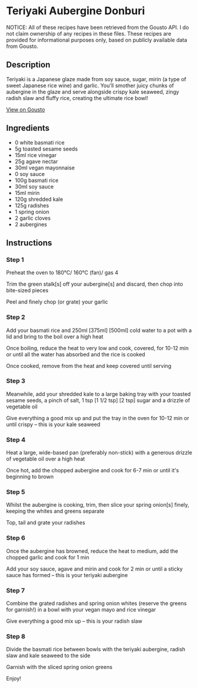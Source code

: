 # Teriyaki Aubergine Donburi

NOTICE: All of these recipes have been retrieved from the Gousto API. I do not claim ownership of any recipes in these files. These recipes are provided for informational purposes only, based on publicly available data from Gousto.

## Description

Teriyaki is a Japanese glaze made from soy sauce, sugar, mirin (a type of sweet Japanese rice wine) and garlic. You'll smother juicy chunks of aubergine in the glaze and serve alongside crispy kale seaweed, zingy radish slaw and fluffy rice, creating the ultimate rice bowl!

[View on Gousto](https://www.gousto.co.uk/recipes/cookbook/teriyaki-aubergine-donburi)

## Ingredients

- 0 white basmati rice
- 5g toasted sesame seeds
- 15ml rice vinegar
- 25g agave nectar
- 30ml vegan mayonnaise
- 0 soy sauce
- 100g basmati rice
- 30ml soy sauce	 
- 15ml mirin 
- 120g shredded kale
- 125g radishes
- 1 spring onion
- 2 garlic cloves
- 2 aubergines 

## Instructions


### Step 1

Preheat the oven to 180°C/ 160°C (fan)/ gas 4

Trim the green stalk[s] off your aubergine[s]<span class="text-danger"> </span>and discard, then chop into bite-sized pieces

Peel and finely chop (or grate) your garlic


### Step 2

Add your basmati rice and 250ml <span class="text-purple">[375ml]</span><span class="text-danger"> [500ml] </span>cold water to a pot with a lid and bring to the boil over a high heat

Once boiling, reduce the heat to very low and cook, covered, for 10-12 min or until all the water has absorbed and the rice is cooked

Once cooked, remove from the heat and keep covered until serving


### Step 3

Meanwhile, add your shredded kale to a large baking tray with your toasted sesame seeds, a pinch of salt, 1 tsp <span class="text-purple">[1 1/2 tsp]</span> <span class="text-danger">[2 tsp] </span>sugar and a drizzle of vegetable oil

Give everything a good mix up and put the tray in the oven for 10-12 min or until crispy – this is your kale seaweed


### Step 4

Heat a large, wide-based pan (preferably non-stick) with a generous drizzle of vegetable oil over a high heat

Once hot, add the chopped aubergine and cook for 6-7 min or until it's beginning to brown


### Step 5

Whilst the aubergine is cooking, trim, then slice your spring onion[s] finely, keeping the whites and greens separate

Top, tail and grate your radishes


### Step 6

Once the aubergine has browned, reduce the heat to medium, add the chopped garlic and cook for 1 min

Add your soy sauce, agave and mirin and cook for 2 min or until a sticky sauce has formed – this is your teriyaki aubergine


### Step 7

Combine the grated radishes and spring onion whites (reserve the greens for garnish!) in a bowl with your vegan mayo and rice vinegar

Give everything a good mix up – this is your radish slaw

### Step 8

Divide the basmati rice between bowls with the teriyaki aubergine, radish slaw and kale seaweed to the side

Garnish with the sliced spring onion greens

Enjoy!

